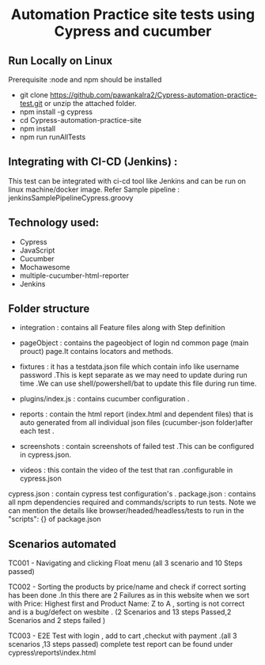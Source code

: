 <h1 align="center">Automation Practice site tests using Cypress and cucumber </h1>

## Run Locally on Linux
Prerequisite :node and npm should be installed
- git clone https://github.com/pawankalra2/Cypress-automation-practice-test.git or unzip the attached folder.
- npm install -g cypress
- cd Cypress-automation-practice-site
- npm install
- npm run runAllTests

## Integrating with CI-CD (Jenkins) : 
This test can be integrated with ci-cd tool like Jenkins and can be run on linux machine/docker image.
Refer Sample pipeline : jenkinsSamplePipelineCypress.groovy

## Technology used:

 - Cypress 
 - JavaScript 
 - Cucumber
 - Mochawesome
 - multiple-cucumber-html-reporter
 - Jenkins

 ## Folder structure
 - integration : contains all Feature files along with Step definition
 - pageObject : contains the pageobject of login nd common page (main prouct) page.It contains locators and methods.

 - fixtures : it has a testdata.json file which contain info like username password .This is kept separate as we may need to update during run time .We can use shell/powershell/bat to update this file during run time.

 - plugins/index.js : contains cucumber configuration .

 - reports : contain the html report (index.html and dependent files) that is auto generated from all individual json files (cucumber-json folder)after each test .

 - screenshots : contain screenshots of failed test .This can be configured in cypress.json.

 - videos : this contain the video of the test that ran .configurable in cypress.json

 cypress.json : contain cypress test configuration's .
 package.json : contains all npm dependencies required and commands/scripts to run tests.
 Note we can mention the details like browser/headed/headless/tests to run in the "scripts": {} of package.json

 ## Scenarios automated 
 TC001 - Navigating and clicking Float menu (all 3 scenario and 10 Steps passed)

 TC002 - Sorting the products by price/name and check if correct sorting has been done .In this there are 2 Failures as in this website when we sort with Price: Highest first and Product Name: Z to A , sorting is not correct and is a bug/defect on wesbite .
 (2 Scenarios and 13 steps Passed,2 Scenarios and 2 steps failed )

 TC003 - E2E Test with login , add to cart ,checkut with payment .(all 3 scenarios ,13 steps passed)
 complete test report can be found under cypress\reports\index.html

